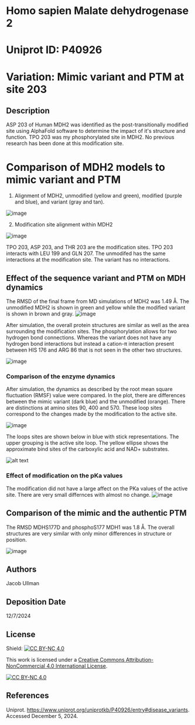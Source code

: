 # Homo sapien Malate dehydrogenase 2

# Uniprot ID: P40926
# Variation: Mimic variant and PTM at site 203 



## Description 
ASP 203 of Human MDH2 was identified as the post-transitionally modified site using AlphaFold software to determine the impact of it's structure and function. TPO 203 was my phosphorylated site in MDH2. No previous research has been done at this modification site. 



# Comparison of MDH2 models to mimic variant and PTM

1. Alignment of MDH2, unmodified (yellow and green), modified (purple and blue), and variant (gray and tan).
   
![image](https://github.com/user-attachments/assets/5e3a05eb-392c-4fde-a27f-a3c95fa80a60)




2.  Modification site alignment within MDH2

![image](https://github.com/user-attachments/assets/f9c28447-ba13-4c36-b14d-aa372e853571)

TPO 203, ASP 203, and THR 203 are the modification sites. TPO 203 interacts with LEU 199 and GLN 207. The unmodifed has the same interactions at the modification site. The variant has no interactions.

## Effect of the sequence variant and PTM on MDH dynamics

The RMSD of the final frame from MD simulations of MDH2 was 1.49 Å. The unmodified MDH2 is shown in green and yellow while the modified variant is shown in brown and gray. 
![image](https://github.com/user-attachments/assets/fb47edee-c849-4b27-9fd2-35406f9e7241)



After simulation, the overall protein structures are similar as well as the area surrounding the modification sites. The phosphorylation allows for two hydrogen bond connections. Whereas the variant does not have any hydrogen bond interactions but instead a cation-π interaction present between HIS 176 and ARG 86 that is not seen in the other two structures. 


![image](https://github.com/user-attachments/assets/7201166d-2309-4d06-b6f5-2e287ee66bf8)


### Comparison of the enzyme dynamics
After simulation, the dynamics as described by the root mean square fluctuation (RMSF) value were compared. In the plot, there are differences between the mimic variant (dark blue) and the unmodified (orange). There are distinctions at amino sites 90, 400 and 570. These loop sites correspond to the changes made by the modification to the active site. 

![image](https://github.com/user-attachments/assets/bce2c371-b14e-4d85-96cc-7a19d85457a4)


The loops sites are shown below in blue with stick representations. The upper grouping is the active site loop. The yellow ellipse shows the approximate bind sites of the carboxylic acid and NAD+ substrates.

![alt text](images/loop_sites_active.png)


### Effect of modification on the pKa values

The modification did not have a large affect on the PKa values of the active site. There are very small differnces with almost no change. 
![image](https://github.com/user-attachments/assets/e9d07273-abdb-4a7e-bc2f-01b966140835)


## Comparison of the mimic and the authentic PTM
The RMSD MDHS177D and phosphoS177 MDH1 was 1.8 Å. The overall structures are very similar with only minor differences in structure or position.

![image](https://github.com/user-attachments/assets/11519e04-7d30-440f-956d-1db3ff3ff63c)


## Authors

Jacob Ullman

## Deposition Date
12/7/2024

## License

Shield: [![CC BY-NC 4.0][cc-by-nc-shield]][cc-by-nc]

This work is licensed under a
[Creative Commons Attribution-NonCommercial 4.0 International License][cc-by-nc].

[![CC BY-NC 4.0][cc-by-nc-image]][cc-by-nc]

[cc-by-nc]: https://creativecommons.org/licenses/by-nc/4.0/
[cc-by-nc-image]: https://licensebuttons.net/l/by-nc/4.0/88x31.png
[cc-by-nc-shield]: https://img.shields.io/badge/License-CC%20BY--NC%204.0-lightgrey.svg

## References
Uniprot. https://www.uniprot.org/uniprotkb/P40926/entry#disease_variants. Accessed December 5, 2024.
